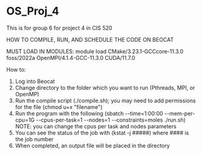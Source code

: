 # OS_Proj_4
This is for group 6 for project 4 in CIS 520

HOW TO COMPILE, RUN, AND SCHEDULE THE CODE ON BEOCAT

MUST LOAD IN MODULES:
module load CMake/3.23.1-GCCcore-11.3.0 foss/2022a OpenMPI/4.1.4-GCC-11.3.0 CUDA/11.7.0

How to:

1. Log into Beocat
2. Change directory to the folder which you want to run (Pthreads, MPI, or OpenMP)
3. Run the compile script (./compile.sh); you may need to add permissions for the file (chmod u+x "filename")
4. Run the program with the following (sbatch --time=1:00:00 --mem-per-cpu=1G --cpus-per-task=1 --nodes=1 --constraints=moles ./run.sh)
   NOTE: you can change the cpus per task and nodes parameters
5. You can see the status of the job with (kstat -j #####) where #### is the job number
6. When completed, an output file will be placed in the directory
